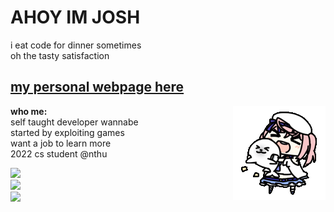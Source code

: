 # AHOY IM JOSH
i eat code for dinner sometimes  
oh the tasty satisfaction
## [my personal webpage here](https://neko.chibimello.com)  

<img align="right" alt="GIF" src="https://github.com/joshimello/joshimello/blob/main/uwu.gif?raw=true"/>

**who me:**  
self taught developer wannabe  
started by exploiting games    
want a job to learn more  
2022 cs student @nthu  

![](https://github-readme-stats.vercel.app/api/top-langs/?username=joshimello&layout=compact&theme=dark&hide_border=true)  
![](https://github-readme-stats.vercel.app/api?username=joshimello&show_icons=true&hide_border=true&theme=dark)  
![](https://visitor-badge.glitch.me/badge?page_id=joshimello.joshimello)
